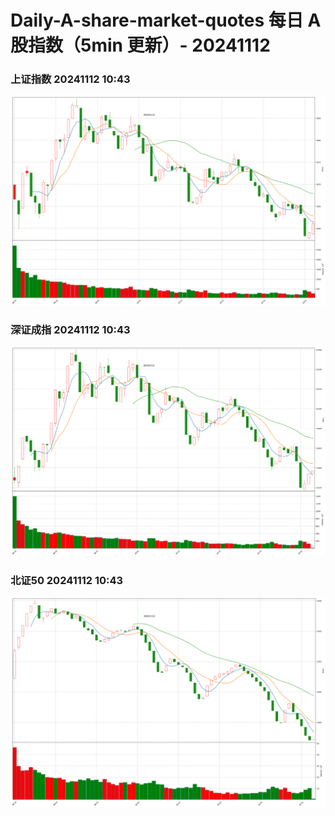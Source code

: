 
# Daily-A-share-market-quotes 每日 A 股指数（5min 更新）- 20241112

### 上证指数 20241112 10:43
![](./fig/2024/11/20241112-sh000001.png)

### 深证成指 20241112 10:43
![](./fig/2024/11/20241112-sz399001.png)

### 北证50 20241112 10:43
![](./fig/2024/11/20241112-bj899050.png)
